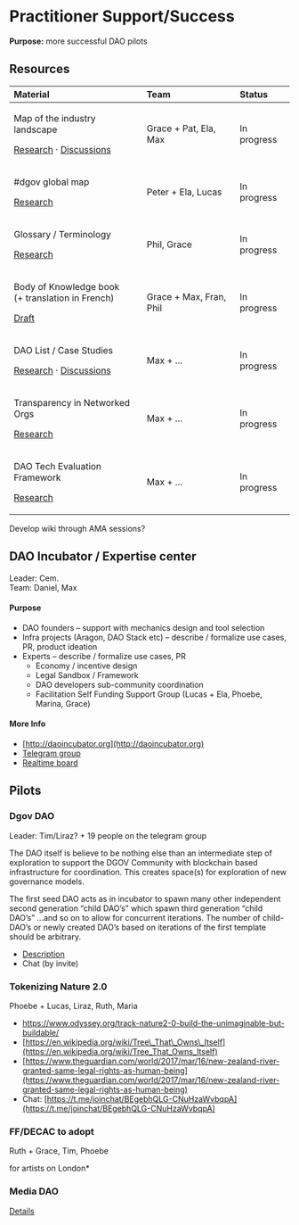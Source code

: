 # Practitioner Support/Success

**Purpose:** more successful DAO pilots

## Resources

<table>
  <thead>
    <tr>
      <th style="text-align:left">Material</th>
      <th style="text-align:left">Team</th>
      <th style="text-align:left">Status</th>
    </tr>
  </thead>
  <tbody>
    <tr>
      <td style="text-align:left">
        <p>Map of the industry landscape</p>
        <p><a href="../../">Research</a> · <a href="https://daotalk.org/t/dgov-industry-landscape/392">Discussions</a>
        </p>
      </td>
      <td style="text-align:left">Grace + Pat, Ela, Max</td>
      <td style="text-align:left">In progress</td>
    </tr>
    <tr>
      <td style="text-align:left">
        <p>#dgov global map</p>
        <p><a href="../../research/map-of-the-industry-landscape.md">Research</a>
        </p>
      </td>
      <td style="text-align:left">Peter + Ela, Lucas</td>
      <td style="text-align:left">In progress</td>
    </tr>
    <tr>
      <td style="text-align:left">
        <p>Glossary / Terminology</p>
        <p><a href="../../glossary.md">Research</a>
        </p>
      </td>
      <td style="text-align:left">Phil, Grace</td>
      <td style="text-align:left">In progress</td>
    </tr>
    <tr>
      <td style="text-align:left">
        <p>Body of Knowledge book
          <br />(+ translation in French)</p>
        <p><a href="https://wiki.dgov.foundation/~/edit/drafts/-LYqLIPfWDGlXSZXK798/research/articles-by-topic">Draft</a>
        </p>
      </td>
      <td style="text-align:left">Grace + Max, Fran, Phil</td>
      <td style="text-align:left">In progress</td>
    </tr>
    <tr>
      <td style="text-align:left">
        <p>DAO List / Case Studies</p>
        <p><a href="../../research/protocol-governance-case-studies.md">Research</a> ·
          <a
          href="https://daotalk.org/t/decentralized-orgs-with-on-chain-governance/395">Discussions</a>
        </p>
      </td>
      <td style="text-align:left">Max + ...</td>
      <td style="text-align:left">In progress</td>
    </tr>
    <tr>
      <td style="text-align:left">
        <p>Transparency in Networked Orgs</p>
        <p><a href="../../research/transparency-in-networked-orgs.md">Research</a>
        </p>
      </td>
      <td style="text-align:left">Max + ...</td>
      <td style="text-align:left">In progress</td>
    </tr>
    <tr>
      <td style="text-align:left">
        <p>DAO Tech Evaluation Framework</p>
        <p><a href="https://wiki.dgov.foundation/~/edit/drafts/-LYqLIPfWDGlXSZXK798/research/dao-infrastructure-interoperability">Research</a>
        </p>
      </td>
      <td style="text-align:left">Max + ...</td>
      <td style="text-align:left">In progress</td>
    </tr>
  </tbody>
</table>Develop wiki through AMA sessions?

## DAO Incubator / Expertise center

Leader: Cem.  
Team: Daniel, Max

#### **Purpose**

* DAO founders – support with mechanics design and tool selection
* Infra projects \(Aragon, DAO Stack etc\) – describe / formalize use cases, PR, product ideation
* Experts – describe / formalize use cases, PR
  * Economy / incentive design
  * Legal Sandbox / Framework
  * DAO developers sub-community coordination
  * Facilitation Self Funding Support Group \(Lucas + Ela, Phoebe, Marina, Grace\)

#### More Info

* [http://daoincubator.org](http://daoincubator.org)
* [Telegram group](https://t.me/DAOincubator)
* [Realtime board](https://realtimeboard.com/app/board/o9J_kysdxCw=/)

## Pilots

### Dgov DAO

Leader: Tim/Liraz? + 19 people on the telegram group

The DAO itself is believe to be nothing else than an intermediate step of exploration to support the DGOV Community with blockchain based infrastructure for coordination. This creates space\(s\) for exploration of new governance models.

The first seed DAO acts as in incubator to spawn many other independent second generation “child DAO’s” which spawn third generation “child DAO’s” ...and so on to allow for concurrent iterations. The number of child-DAO’s or newly created DAO’s based on iterations of the first template should be arbitrary.

* [Description](https://docs.google.com/document/d/1pD0yTQStmvi-KISIHT1hKwHsRSfFRY1BlGydOeD3KDg/edit#heading=h.fxbnb3eqovuq)
* Chat \(by invite\)

### Tokenizing Nature 2.0

Phoebe + Lucas, Liraz, Ruth, Maria

* [https://www.odyssey.org/track-nature2-0-build-the-unimaginable-but-buildable/ ](https://www.odyssey.org/track-nature2-0-build-the-unimaginable-but-buildable/%20)
* [https://en.wikipedia.org/wiki/Tree\_That\_Owns\_Itself](https://en.wikipedia.org/wiki/Tree_That_Owns_Itself)
* [https://www.theguardian.com/world/2017/mar/16/new-zealand-river-granted-same-legal-rights-as-human-being](https://www.theguardian.com/world/2017/mar/16/new-zealand-river-granted-same-legal-rights-as-human-being)
* Chat: [https://t.me/joinchat/BEgebhQLG-CNuHzaWvbqpA](https://t.me/joinchat/BEgebhQLG-CNuHzaWvbqpA)

### FF/DECAC to adopt

Ruth + Grace, Tim, Phoebe

for artists on London\*

### Media DAO

[Details](../../research/tennagraph.md)

